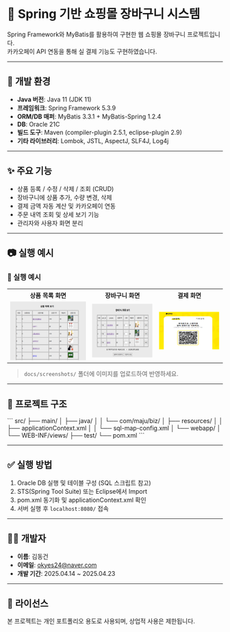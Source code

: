 
# 🛒 Spring 기반 쇼핑몰 장바구니 시스템

Spring Framework와 MyBatis를 활용하여 구현한 웹 쇼핑몰 장바구니 프로젝트입니다.  
카카오페이 API 연동을 통해 실 결제 기능도 구현하였습니다.

---

## 🔧 개발 환경
- **Java 버전**: Java 11 (JDK 11)
- **프레임워크**: Spring Framework 5.3.9
- **ORM/DB 매퍼**: MyBatis 3.3.1 + MyBatis-Spring 1.2.4
- **DB**: Oracle 21C
- **빌드 도구**: Maven (compiler-plugin 2.5.1, eclipse-plugin 2.9)
- **기타 라이브러리**: Lombok, JSTL, AspectJ, SLF4J, Log4j

---

## ✨ 주요 기능
- 상품 등록 / 수정 / 삭제 / 조회 (CRUD)
- 장바구니에 상품 추가, 수량 변경, 삭제
- 결제 금액 자동 계산 및 카카오페이 연동
- 주문 내역 조회 및 상세 보기 기능
- 관리자와 사용자 화면 분리

---

## 📷 실행 예시

<h3>📸 실행 예시</h3>

<table>
  <tr>
    <th>상품 목록 화면</th>
    <th>장바구니 화면</th>
    <th>결제 화면</th>
  </tr>
  <tr>
    <td><img src="docs/screenshots/product-list.png" width="250"/></td>
    <td><img src="docs/screenshots/cart.png" width="200"/></td>
    <td><img src="docs/screenshots/payment.png" width="200"/></td>
  </tr>
</table>

> `docs/screenshots/` 폴더에 이미지를 업로드하여 반영하세요.

---

## 📁 프로젝트 구조

\`\`\`
src/
├── main/
│   ├── java/
│   │   └── com/maju/biz/
│   ├── resources/
│   │   ├── applicationContext.xml
│   │   └── sql-map-config.xml
│   └── webapp/
│       └── WEB-INF/views/
├── test/
└── pom.xml
\`\`\`

---

## ✅ 실행 방법
1. Oracle DB 실행 및 테이블 구성 (SQL 스크립트 참고)
2. STS(Spring Tool Suite) 또는 Eclipse에서 Import
3. pom.xml 동기화 및 applicationContext.xml 확인
4. 서버 실행 후 `localhost:8080/` 접속

---

## 🙋‍♂️ 개발자
- **이름**: 김동건  
- **이메일**: [okyes24@naver.com](mailto:okyes24@naver.com)  
- **개발 기간**: 2025.04.14 ~ 2025.04.23

---

## 📜 라이선스
본 프로젝트는 개인 포트폴리오 용도로 사용되며, 상업적 사용은 제한됩니다.
